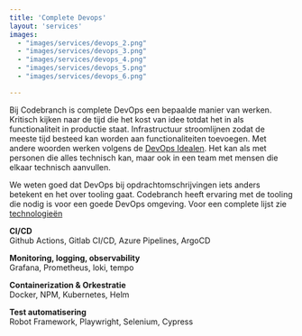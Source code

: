 ```yaml
---
title: 'Complete Devops'
layout: 'services'
images:
  - "images/services/devops_2.png"
  - "images/services/devops_3.png"
  - "images/services/devops_4.png"
  - "images/services/devops_5.png"
  - "images/services/devops_6.png"

---
```

Bij Codebranch is complete DevOps een bepaalde manier van werken. 
Kritisch kijken naar de tijd die het kost van idee totdat het in als functionaliteit in productie staat. 
Infrastructuur stroomlijnen zodat de meeste tijd besteed kan worden aan functionaliteiten toevoegen. Met andere woorden
werken volgens de [DevOps Idealen](/codebranch/). 
Het kan als met personen die alles technisch kan, maar ook in een team met mensen die elkaar technisch aanvullen.

We weten goed dat DevOps bij opdrachtomschrijvingen iets anders betekent en het over tooling gaat. Codebranch heeft ervaring met de tooling 
die nodig is voor een goede DevOps omgeving. Voor een complete lijst zie [technologieën](/tech-stack/)

**CI/CD** \
Github Actions, Gitlab CI/CD, Azure Pipelines, ArgoCD

**Monitoring, logging, observability** \
Grafana, Prometheus, loki, tempo

**Containerization & Orkestratie** \
Docker, NPM, Kubernetes, Helm

**Test automatisering** \
Robot Framework, Playwright, Selenium, Cypress